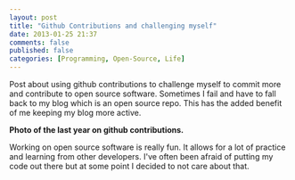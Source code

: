 ```yaml
---
layout: post
title: "Github Contributions and challenging myself"
date: 2013-01-25 21:37
comments: false
published: false
categories: [Programming, Open-Source, Life]
---
```


Post about using github contributions to challenge myself to commit more and contribute to open source software. Sometimes I fail and have to fall back to my blog which is an open source repo. This has the added benefit of me keeping my blog more active.

__Photo of the last year on github contributions.__

Working on open source software is really fun. It allows for a lot of practice and learning from other developers. I've often been afraid of putting my code out there but at some point I decided to not care about that.